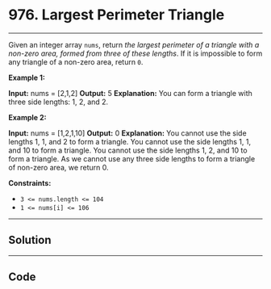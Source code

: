 # 976. Largest Perimeter Triangle

---

Given an integer array `nums`, return _the largest perimeter of a triangle with a non-zero area, formed from three of these lengths_. If it is impossible to form any triangle of a non-zero area, return `0`.

 

**Example 1:**


**Input:** nums = [2,1,2]
**Output:** 5
**Explanation:** You can form a triangle with three side lengths: 1, 2, and 2.


**Example 2:**


**Input:** nums = [1,2,1,10]
**Output:** 0
**Explanation:** 
You cannot use the side lengths 1, 1, and 2 to form a triangle.
You cannot use the side lengths 1, 1, and 10 to form a triangle.
You cannot use the side lengths 1, 2, and 10 to form a triangle.
As we cannot use any three side lengths to form a triangle of non-zero area, we return 0.


 

**Constraints:**

  * `3 <= nums.length <= 104`
  * `1 <= nums[i] <= 106`

---

## Solution



---

## Code
```python


```